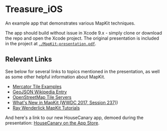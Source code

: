 # Treasure_iOS
An example app that demonstrates various MapKit techniques.

The app should build without issue in Xcode 9.x - simply clone or download the repo and open the Xcode project. The original presentation is included in the project at [`./MapKit-presentation.pdf`](./MapKit-presentation.pdf).

## Relevant Links
See below for several links to topics mentioned in the presentation, as well as some other helpful information about MapKit.

* [Mercator Tile Examples](http://www.maptiler.org/google-maps-coordinates-tile-bounds-projection/)
* [GeoJSON Wikipedia Entry](https://en.wikipedia.org/wiki/GeoJSON)
* [OpenStreetMap Tile Servers](https://wiki.openstreetmap.org/wiki/Tile_servers)
* [What's New in MapKit (WWDC 2017, Session 237)](https://developer.apple.com/videos/play/wwdc2017/237/))
* [Ray Wenderlick MapKit Tutorials](https://www.raywenderlich.com/tag/mapkit)

And here's a link to our new HouseCanary app, demoed during the presentation: [HouseCanary on the App Store](https://itunes.apple.com/us/app/housecanary/id1289334446?mt=8).
